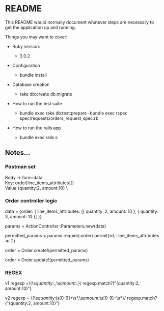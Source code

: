 # README

This README would normally document whatever steps are necessary to get the
application up and running.

Things you may want to cover:

- Ruby version:
	- 3.0.2

- Configuration
	- bundle install

- Database creation
	- rake db:create db:migrate

- How to run the test suite
	- bundle exec rake db:test:prepare
	-bundle exec rspec spec/requests/orders_request_spec.rb

- How to run the rails app
	- bundle exec rails s

## Notes...

### Postman set

Body -> form-data \
Key: order[line_items_attributes][] \
Value {quantity:2, amount:10} \

### Order controller logic 

data = {order: { line_items_attributes: [{ quantity: 2, amount: 10 }, { quantity: 3, amount: 10 }] }}

params = ActionController::Parameters.new(data)

permitted_params = params.require(:order).permit(:id, :line_items_attributes => [])

order = Order.create!(permitted_params)

order = Order.update!(permitted_params)

### REGEX
 
v1
regexp =/\{\s*quantity:.*,\s*amount:.*}/
regexp.match?("{quantity:2, amount:10}")

v2
regexp = /\{\s*quantity:\s*[0-9]+\s*,\s*amount:\s*[0-9]+\s*}/
regexp.match?("{quantity:2, amount:10}")

